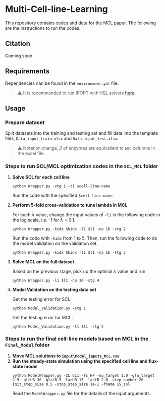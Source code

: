 # Multi-Cell-line-Learning
This repository contains codes and data for the MCL paper. The following are the instructions to run the codes.

## Citation
Coming soon


## Requirements

Dependencies can be found in the `environment.yml` file.
> :warning: It is recommended to run IPOPT with HSL solvers [here](https://coin-or.github.io/Ipopt/INSTALL.html).

## Usage
### Prepare dataset

Split datasets into the training and testing set and fill data into the template files, `Data_input_train.xlsx` and `Data_input_test.xlsx`.
> :warning: Notation change, $\beta$ of enzymes are equivailent to `E0d` columns in the excel file.

### Steps to run SCL/MCL optimization codes in the `SCL_MCL` folder
1. **Solve SCL for each cell line**
   ```
   python Wrapper.py -stg 1 -ti $cell-line-name
   ```
   Run the code with the specified `$cell-line-name`.
2. **Perform 5-fold cross-validation to tune lambda in MCL**

   For each $\lambda$ value, change the input values of `-l1` in the following code in the log scale, i.e. -1 for $\lambda = 0.1$.
   ```
   python Wrapper.py -kidx $kidx -l1 $l1 -np 16 -stg 2
   ```
   Run the code with `-kidx` from 1 to 5. Then, run the following code to do the model validation on the validation set.
   ```
   python Wrapper.py -kidx $kidx -l1 $l1 -np 16 -stg 3
   ```
4. **Solve MCL on the full dataset**
   
   Based on the previous stage, pick up the optimal $\lambda$ value and run 
   ```
   python Wrapper.py -l1 $l1 -np 16 -stg 4
   ```
5. **Model Validation on the testing data set**

   Get the testing error for SCL:
   ```
   python Model_Validation.py -stg 1
   ```

   Get the testing error for MCL:
   ```
   python Model_Validation.py -l1 $l1 -stg 2
   ```
### Steps to run the final cell-line models based on MCL in the `Final_Model` folder
1. **Move MCL solutions to `input\Model_inputs_MCL.csv`**
2. **Run the steady-state simulation using the specified cell line and flux-state model**
   ```
   python ModelWrapper.py -CL CL1 -fs HF -mu_target 1.0 -gln_target 2.5 -glcUB 30 -glcLB 5 -lacUB 15 -lacLB 2.0 -step_number 20 -init_step_size 0.5 -stop_step_size 1e-1 -fname SS_sol
   ```
   Read the `ModelWrapper.py` file for the details of the input arguments.
